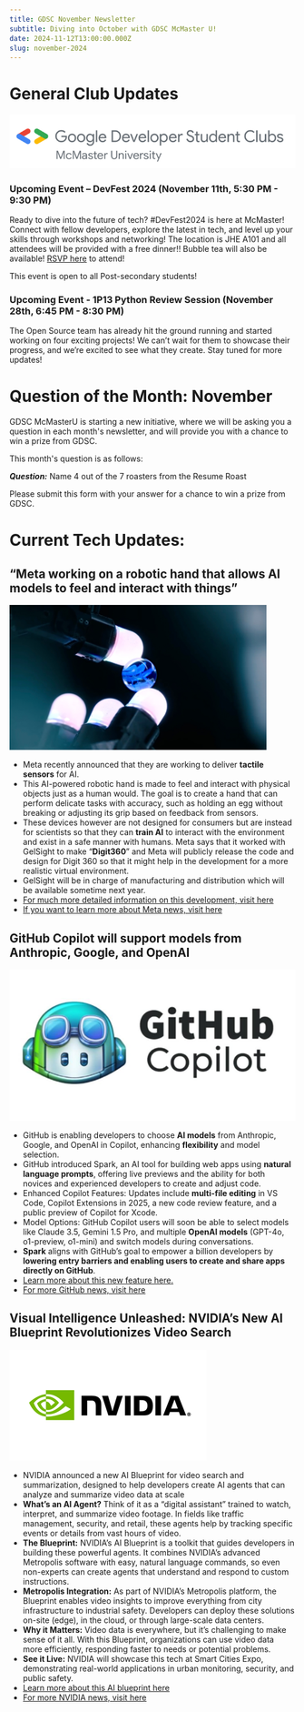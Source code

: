 ```yaml
---
title: GDSC November Newsletter
subtitle: Diving into October with GDSC McMaster U!
date: 2024-11-12T13:00:00.000Z
slug: november-2024
---
```

# **General Club Updates**

![](gdsc-logo.png)

### Upcoming Event – DevFest 2024 (November 11th, 5:30 PM - 9:30 PM)

Ready to dive into the future of tech? #DevFest2024 is here at McMaster! Connect with fellow developers, explore the latest in tech, and level up your skills through workshops and networking! The location is JHE A101 and all attendees will be provided with a free dinner!! Bubble tea will also be available! [RSVP here](https://gdg.community.dev/events/details/google-gdg-on-campus-mcmaster-university-hamilton-canada-presents-devfest-2024-mcmasteru/) to attend! [](https://gdg.community.dev/events/details/google-gdg-on-campus-mcmaster-university-hamilton-canada-presents-devfest-2024-mcmasteru/) 

This event is open to all Post-secondary students!

### Upcoming Event - 1P13 Python Review Session (November 28th, 6:45 PM - 8:30 PM)

The Open Source team has already hit the ground running and started working on four exciting projects! We can’t wait for them to showcase their progress, and we’re excited to see what they create. Stay tuned for more updates!

# Question of the Month: November

G﻿DSC McMasterU is starting a new initiative, where we will be asking you a question in each month's newsletter, and will provide you with a chance to win a prize from GDSC.

T﻿his month's question is as follows:

***Q﻿uestion:*** Name 4 out of the 7 roasters from the Resume Roast

P﻿lease submit this form with your answer for a chance to win a prize from GDSC. 

# Current Tech Updates:

## “Meta working on a robotic hand that allows AI models to feel and interact with things”

![](meta-robotic-arm.png)

* Meta recently announced that they are working to deliver **tactile sensors** for AI.
* This AI-powered robotic hand is made to feel and interact with physical objects just as a human would. The goal is to create a hand that can perform delicate tasks with accuracy, such as holding an egg without breaking or adjusting its grip based on feedback from sensors.
* These devices however are not designed for consumers but are instead for scientists so that they can **train AI** to interact with the environment and exist in a safe manner with humans.
  Meta says that it worked with GelSight to make “**Digit360**” and Meta will publicly release the code and design for Digit 360 so that it might help in the development for a more realistic virtual environment.
* GelSight will be in charge of manufacturing and distribution which will be available sometime next year.
* ﻿[For much more detailed information on this development, visit here](https://indianexpress.com/article/technology/artificial-intelligence/meta-working-on-a-robotic-hand-that-can-feel-your-touch-9649728/)
* [If you want to learn more about Meta news, visit here](https://about.fb.com/news/)

## GitHub Copilot will support models from Anthropic, Google, and OpenAI

![](github-copilot.png)

* GitHub is enabling developers to choose **AI models** from Anthropic, Google, and OpenAI in Copilot, enhancing **flexibility** and model selection.
* GitHub introduced Spark, an AI tool for building web apps using **natural language prompts**, offering live previews and the ability for both novices and experienced developers to create and adjust code.
* Enhanced Copilot Features: Updates include **multi-file editing** in VS Code, Copilot Extensions in 2025, a new code review feature, and a public preview of Copilot for Xcode.
* Model Options: GitHub Copilot users will soon be able to select models like Claude 3.5, Gemini 1.5 Pro, and multiple **OpenAI models** (GPT-4o, o1-preview, o1-mini) and switch models during conversations.
* **Spark** aligns with GitHub’s goal to empower a billion developers by **lowering entry barriers and enabling users to create and share apps directly on GitHub**.
* [Learn more about this new feature here](https://openai.com/index/introducing-canvas/)[.](https://www.theverge.com/2024/10/29/24282544/github-copilot-multi-model-anthropic-google-open-ai-github-spark-announcement)
* [F﻿or more GitHub news, visit here](https://github.blog/)

## Visual Intelligence Unleashed: NVIDIA’s New AI Blueprint Revolutionizes Video Search

![Nvidia Logo](nvidia-logo.png "Nvidia Logo")

* NVIDIA announced a new AI Blueprint for video search and summarization, designed to help developers create AI agents that can analyze and summarize video data at scale
* **What’s an AI Agent?** Think of it as a “digital assistant” trained to watch, interpret, and summarize video footage. In fields like traffic management, security, and retail, these agents help by tracking specific events or details from vast hours of video.
* **The Blueprint:** NVIDIA’s AI Blueprint is a toolkit that guides developers in building these powerful agents. It combines NVIDIA’s advanced Metropolis software with easy, natural language commands, so even non-experts can create agents that understand and respond to custom instructions.
* **Metropolis Integration:** As part of NVIDIA’s Metropolis platform, the Blueprint enables video insights to improve everything from city infrastructure to industrial safety. Developers can deploy these solutions on-site (edge), in the cloud, or through large-scale data centers.
* **Why it Matters:** Video data is everywhere, but it’s challenging to make sense of it all. With this Blueprint, organizations can use video data more efficiently, responding faster to needs or potential problems.
* **See it Live:** NVIDIA will showcase this tech at Smart Cities Expo, demonstrating real-world applications in urban monitoring, security, and public safety.
* [L﻿earn more about this AI blueprint here](https://blogs.nvidia.com/blog/video-search-summarization-ai-agents/)
* [F﻿or more NVIDIA news, visit here](https://nvidianews.nvidia.com/news/latest)